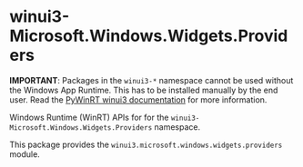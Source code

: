 <!-- warning: Please don't edit this file. It was automatically generated. -->

# winui3-Microsoft.Windows.Widgets.Providers

**IMPORTANT**: Packages in the `winui3-*` namespace cannot be used without the
Windows App Runtime. This has to be installed manually by the end user. Read the
[PyWinRT winui3 documentation](https://pywinrt.readthedocs.io/en/latest/api/winui3/index.html)
for more information.

Windows Runtime (WinRT) APIs for for the `winui3-Microsoft.Windows.Widgets.Providers` namespace.

This package provides the `winui3.microsoft.windows.widgets.providers` module.
